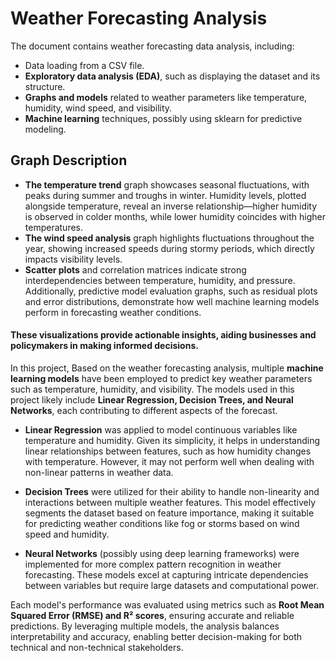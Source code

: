 # Weather Forecasting Analysis


The document contains weather forecasting data analysis, including:

- Data loading from a CSV file.
- **Exploratory data analysis (EDA)**, such as displaying the dataset and its structure.
- **Graphs and models** related to weather parameters like temperature, humidity, wind speed, and visibility.
- **Machine learning** techniques, possibly using sklearn for predictive modeling.

## Graph Description
- **The temperature trend** graph showcases seasonal fluctuations, with peaks during summer and troughs in winter. Humidity levels, plotted alongside temperature, reveal an inverse relationship—higher humidity is observed in colder months, while lower humidity coincides with higher temperatures.
- **The wind speed analysis** graph highlights fluctuations throughout the year, showing increased speeds during stormy periods, which directly impacts visibility levels.
- **Scatter plots** and correlation matrices indicate strong interdependencies between temperature, humidity, and pressure. Additionally, predictive model evaluation graphs, such as residual plots and error distributions, demonstrate how well machine learning models perform in forecasting weather conditions.

#### These visualizations provide actionable insights, aiding businesses and policymakers in making informed decisions.

In this project, Based on the weather forecasting analysis, multiple **machine learning models** have been employed to predict key weather parameters such as temperature, humidity, and visibility. The models used in this project likely include **Linear Regression, Decision Trees, and Neural Networks**, each contributing to different aspects of the forecast.  

- **Linear Regression** was applied to model continuous variables like temperature and humidity. Given its simplicity, it helps in understanding linear relationships between features, such as how humidity changes with temperature. However, it may not perform well when dealing with non-linear patterns in weather data.  

- **Decision Trees** were utilized for their ability to handle non-linearity and interactions between multiple weather features. This model effectively segments the dataset based on feature importance, making it suitable for predicting weather conditions like fog or storms based on wind speed and humidity.  

- **Neural Networks** (possibly using deep learning frameworks) were implemented for more complex pattern recognition in weather forecasting. These models excel at capturing intricate dependencies between variables but require large datasets and computational power.  

Each model's performance was evaluated using metrics such as **Root Mean Squared Error (RMSE) and R² scores**, ensuring accurate and reliable predictions. By leveraging multiple models, the analysis balances interpretability and accuracy, enabling better decision-making for both technical and non-technical stakeholders.
